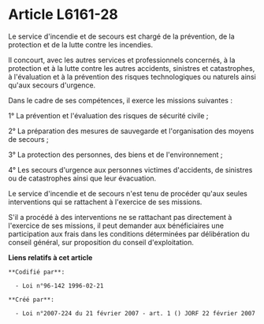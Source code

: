 # Article L6161-28

Le service d'incendie et de secours est chargé de la prévention, de la protection et de la lutte contre les incendies.

Il concourt, avec les autres services et professionnels concernés, à la protection et à la lutte contre les autres accidents,
sinistres et catastrophes, à l'évaluation et à la prévention des risques technologiques ou naturels ainsi qu'aux secours
d'urgence.

Dans le cadre de ses compétences, il exerce les missions suivantes :

1° La prévention et l'évaluation des risques de sécurité civile ;

2° La préparation des mesures de sauvegarde et l'organisation des moyens de secours ;

3° La protection des personnes, des biens et de l'environnement ;

4° Les secours d'urgence aux personnes victimes d'accidents, de sinistres ou de catastrophes ainsi que leur évacuation.

Le service d'incendie et de secours n'est tenu de procéder qu'aux seules interventions qui se rattachent à l'exercice de ses
missions.

S'il a procédé à des interventions ne se rattachant pas directement à l'exercice de ses missions, il peut demander aux
bénéficiaires une participation aux frais dans les conditions déterminées par délibération du conseil général, sur
proposition du conseil d'exploitation.

**Liens relatifs à cet article**

	**Codifié par**:

	  - Loi n°96-142 1996-02-21

	**Créé par**:

	  - Loi n°2007-224 du 21 février 2007 - art. 1 () JORF 22 février 2007
